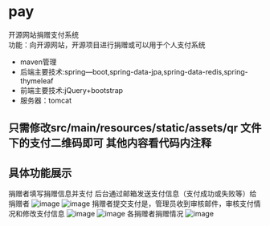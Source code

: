 # pay
开源网站捐赠支付系统<br>
功能：向开源网站，开源项目进行捐赠或可以用于个人支付系统<br>
* maven管理
* 后端主要技术:spring—boot,spring-data-jpa,spring-data-redis,spring-thymeleaf
* 前端主要技术:jQuery+bootstrap
* 服务器：tomcat<br>
## 只需修改src/main/resources/static/assets/qr 文件下的支付二维码即可 其他内容看代码内注释<br>
## 具体功能展示
捐赠者填写捐赠信息并支付 后台通过邮箱发送支付信息（支付成功或失败等）给捐赠者
![image](https://github.com/tongweixu/pay/raw/master/Readme_image/捕获l.PNG) 
![image](https://github.com/tongweixu/pay/raw/master/Readme_image/捕获2.PNG) 
捐赠者提交支付是，管理员收到审核邮件，审核支付情况和修改支付信息
![image](https://github.com/tongweixu/pay/raw/master/Readme_image/捕获3.PNG) 
![image](https://github.com/tongweixu/pay/raw/master/Readme_image/捕获4.PNG) 
各捐赠者捐赠情况
![image](https://github.com/tongweixu/pay/raw/master/Readme_image/捕获5.PNG) 



